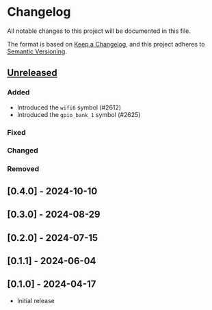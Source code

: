 # Changelog

All notable changes to this project will be documented in this file.

The format is based on [Keep a Changelog](https://keepachangelog.com/en/1.1.0/),
and this project adheres to [Semantic Versioning](https://semver.org/spec/v2.0.0.html).

## [Unreleased]

### Added
- Introduced the `wifi6` symbol (#2612)
- Introduced the `gpio_bank_1` symbol (#2625)

### Fixed

### Changed

### Removed

## [0.4.0] - 2024-10-10

## [0.3.0] - 2024-08-29

## [0.2.0] - 2024-07-15

## [0.1.1] - 2024-06-04

## [0.1.0] - 2024-04-17

- Initial release

[Unreleased]: https://github.com/esp-rs/esp-hal/commits/main/esp-metadata?since=2024-10-10
